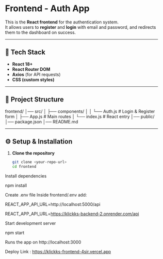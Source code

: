 # Frontend - Auth App

This is the **React frontend** for the authentication system.  
It allows users to **register** and **login** with email and password, and redirects them to the dashboard on success.

---

## 🚀 Tech Stack
- **React 18+**
- **React Router DOM**
- **Axios** (for API requests)
- **CSS (custom styles)**

---

## 📂 Project Structure
frontend/
│── src/
│ ├── components/
│ │ └── Auth.js # Login & Register form
│ ├── App.js # Main routes
│ └── index.js # React entry
│── public/
│── package.json
│── README.md


---

## ⚙️ Setup & Installation

1. **Clone the repository**
   ```bash
   git clone <your-repo-url>
   cd frontend

Install dependencies

npm install


Create .env file
Inside frontend/.env add:

REACT_APP_API_URL=http://localhost:5000/api


REACT_APP_API_URL=https://klickks-backend-2.onrender.com/api

Start development server

npm start


Runs the app on http://localhost:3000

Deploy Link : https://klickks-frontend-4sir.vercel.app




